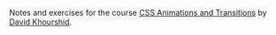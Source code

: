Notes and exercises for the course [CSS Animations and Transitions](https://frontendmasters.com/courses/css-animations/) by [David Khourshid](https://frontendmasters.com/teachers/david-khourshid/).